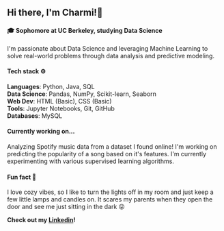 ## Hi there, I'm Charmi!👋
#### 🎓 Sophomore at UC Berkeley, studying Data Science
I'm passionate about Data Science and leveraging Machine Learning to solve real-world problems through data analysis and predictive modeling.

#### Tech stack ⚙️
**Languages**: Python, Java, SQL\
**Data Science**: Pandas, NumPy, Scikit-learn, Seaborn\
**Web Dev**: HTML (Basic), CSS (Basic)\
**Tools**: Jupyter Notebooks, Git, GitHub\
**Databases**: MySQL

#### Currently working on...
Analyzing Spotify music data from a dataset I found online! I'm working on predicting the popularity of a song based on it's features. I'm currently experimenting with various supervised learning algorithms.

#### Fun fact 🤭
I love cozy vibes, so I like to turn the lights off in my room and just keep a few little lamps and candles on. It scares my parents when they open the door and see me just sitting in the dark 😝

**Check out my [Linkedin](linkedin.com/in/charmibuddaluru/)!**
